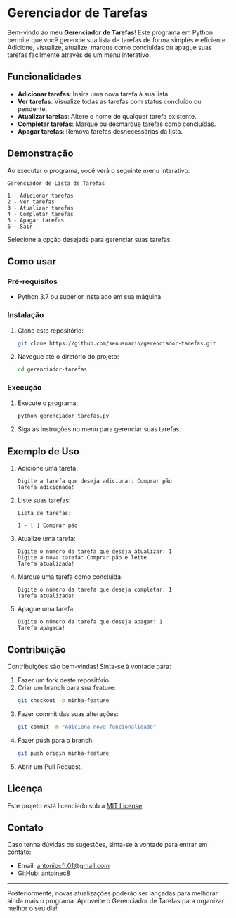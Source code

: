 # Gerenciador de Tarefas

Bem-vindo ao meu **Gerenciador de Tarefas**! Este programa em Python permite que você gerencie sua lista de tarefas de forma simples e eficiente. Adicione, visualize, atualize, marque como concluídas ou apague suas tarefas facilmente através de um menu interativo.

## Funcionalidades

- **Adicionar tarefas**: Insira uma nova tarefa à sua lista.
- **Ver tarefas**: Visualize todas as tarefas com status concluído ou pendente.
- **Atualizar tarefas**: Altere o nome de qualquer tarefa existente.
- **Completar tarefas**: Marque ou desmarque tarefas como concluídas.
- **Apagar tarefas**: Remova tarefas desnecessárias da lista.

## Demonstração

Ao executar o programa, você verá o seguinte menu interativo:

```
Gerenciador de Lista de Tarefas

1 - Adicionar tarefas
2 - Ver tarefas
3 - Atualizar tarefas
4 - Completar tarefas
5 - Apagar tarefas
6 - Sair
```

Selecione a opção desejada para gerenciar suas tarefas.

## Como usar

### Pré-requisitos
- Python 3.7 ou superior instalado em sua máquina.

### Instalação
1. Clone este repositório:
   ```bash
   git clone https://github.com/seuusuario/gerenciador-tarefas.git
   ```
2. Navegue até o diretório do projeto:
   ```bash
   cd gerenciador-tarefas
   ```

### Execução
1. Execute o programa:
   ```bash
   python gerenciador_tarefas.py
   ```
2. Siga as instruções no menu para gerenciar suas tarefas.

## Exemplo de Uso

1. Adicione uma tarefa:
   ```
   Digite a tarefa que deseja adicionar: Comprar pão
   Tarefa adicionada!
   ```
2. Liste suas tarefas:
   ```
   Lista de tarefas:

   1 - [ ] Comprar pão
   ```
3. Atualize uma tarefa:
   ```
   Digite o número da tarefa que deseja atualizar: 1
   Digite a nova tarefa: Comprar pão e leite
   Tarefa atualizada!
   ```
4. Marque uma tarefa como concluída:
   ```
   Digite o número da tarefa que deseja completar: 1
   Tarefa atualizada!
   ```
5. Apague uma tarefa:
   ```
   Digite o número da tarefa que deseja apagar: 1
   Tarefa apagada!
   ```

## Contribuição
Contribuições são bem-vindas! Sinta-se à vontade para:

1. Fazer um fork deste repositório.
2. Criar um branch para sua feature:
   ```bash
   git checkout -b minha-feature
   ```
3. Fazer commit das suas alterações:
   ```bash
   git commit -m "Adiciona nova funcionalidade"
   ```
4. Fazer push para o branch:
   ```bash
   git push origin minha-feature
   ```
5. Abrir um Pull Request.

## Licença

Este projeto está licenciado sob a [MIT License](LICENSE).

## Contato

Caso tenha dúvidas ou sugestões, sinta-se à vontade para entrar em contato:
- Email: antoniocfl.01@gmail.com
- GitHub: [antoinec8](https://github.com/antoinec8)

---

Posteriormente, novas atualizações poderão ser lançadas para melhorar ainda mais o programa.
Aproveite o Gerenciador de Tarefas para organizar melhor o seu dia!

